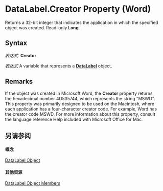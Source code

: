
# DataLabel.Creator Property (Word)

Returns a 32-bit integer that indicates the application in which the specified object was created. Read-only  **Long**.


## Syntax

 _表达式_. **Creator**

 _表达式_ A variable that represents a **[DataLabel](b955596d-ac94-1e18-4e72-cdf090fc1f9e.md)** object.


## Remarks

If the object was created in Microsoft Word, the  **Creator** property returns the hexadecimal number 4D535744, which represents the string "MSWD". This property was primarily designed to be used on the Macintosh, where each application has a four-character creator code. For example, Word has the creator code MSWD. For more information about this property, consult the language reference Help included with Microsoft Office for Mac.


## 另请参阅


#### 概念


[DataLabel Object](b955596d-ac94-1e18-4e72-cdf090fc1f9e.md)
#### 其他资源


[DataLabel Object Members](http://msdn.microsoft.com/library/91b7aae6-c3ab-56f6-1757-11b15bc9ec03%28Office.15%29.aspx)